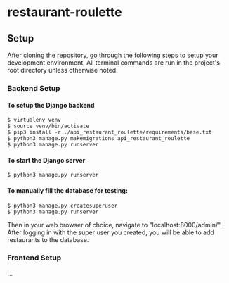 # restaurant-roulette
## Setup
After cloning the repository, go through the following steps to setup your development environment.
All terminal commands are run in the project's root directory unless otherwise noted.

### Backend Setup
#### To setup the Django backend
```
$ virtualenv venv
$ source venv/bin/activate
$ pip3 install -r ./api_restaurant_roulette/requirements/base.txt
$ python3 manage.py makemigrations api_restaurant_roulette
$ python3 manage.py runserver
```
#### To start the Django server
```
$ python3 manage.py runserver
```
#### To manually fill the database for testing:
```
$ python3 manage.py createsuperuser
$ python3 manage.py runserver
```
Then in your web browser of choice, navigate to "localhost:8000/admin/".<br />
After logging in with the super user you created, you will be able to
add restaurants to the database.

### Frontend Setup
...
